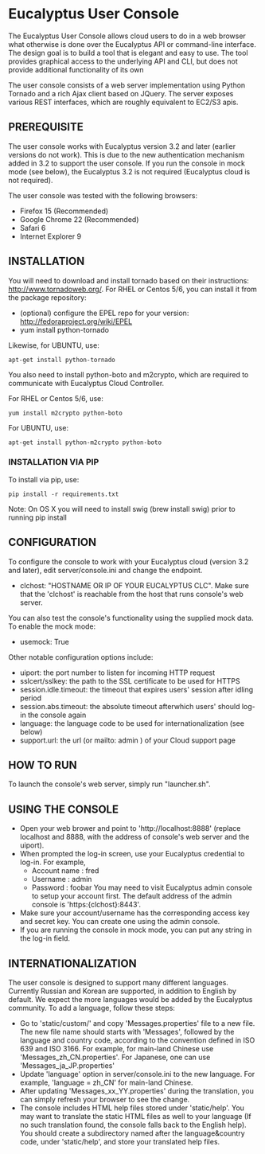 # Eucalyptus User Console

The Eucalyptus User Console allows cloud users to do in a web browser what otherwise is done over the Eucalyptus API or command-line interface. 
The design goal is to build a tool that is elegant and easy to use. 
The tool provides graphical access to the underlying API and CLI, but does not provide additional functionality of its own

The user console consists of a web server implementation using Python Tornado and a rich Ajax client based on JQuery.
The server exposes various REST interfaces, which are roughly equivalent to EC2/S3 apis. 


## PREREQUISITE

The user console works with Eucalyptus version 3.2 and later (earlier versions do not work). 
This is due to the new authentication mechanism added in 3.2 to support the user console.
If you run the console in mock mode (see below), the Eucalyptus 3.2 is not required (Eucalyptus cloud is not required).

The user console was tested with the following browsers:
  - Firefox 15 (Recommended)
  - Google Chrome 22 (Recommended)
  - Safari 6
  - Internet Explorer 9 


## INSTALLATION

You will need to download and install tornado based on their instructions: http://www.tornadoweb.org/. For RHEL or Centos 5/6, you can install it from the package repository:
  - (optional) configure the EPEL repo for your version: http://fedoraproject.org/wiki/EPEL
  - yum install python-tornado

Likewise, for UBUNTU, use:

    apt-get install python-tornado

You also need to install python-boto and m2crypto, which are required to communicate with Eucalyptus Cloud Controller.

For RHEL or Centos 5/6, use:

    yum install m2crypto python-boto

For UBUNTU, use:

    apt-get install python-m2crypto python-boto

### INSTALLATION VIA PIP

To install via pip, use:

    pip install -r requirements.txt

Note: On OS X you will need to install swig (brew install swig) prior to running pip install


## CONFIGURATION

To configure the console to work with your Eucalyptus cloud (version 3.2 and later), edit server/console.ini and change the endpoint. 
  - clchost: "HOSTNAME OR IP OF YOUR EUCALYPTUS CLC". 
Make sure that the 'clchost' is reachable from the host that runs console's web server.

You can also test the console's functionality using the supplied mock data. To enable the mock mode:
  - usemock: True

Other notable configuration options include:
  - uiport: the port number to listen for incoming HTTP request
  - sslcert/sslkey: the path to the SSL certificate to be used for HTTPS
  - session.idle.timeout: the timeout that expires users' session after idling period
  - session.abs.timeout: the absolute timeout afterwhich users' should log-in the console again  
  - language: the language code to be used for internationalization (see below)
  - support.url: the url (or mailto: admin ) of your Cloud support page


## HOW TO RUN

To launch the console's web server, simply run "launcher.sh". 


## USING THE CONSOLE

  - Open your web brower and point to 'http://localhost:8888' (replace localhost and 8888, with the address of console's web server and the uiport).
  - When prompted the log-in screen, use your Eucalyptus credential to log-in. For example,
    - Account name : fred
    - Username     : admin
    - Password     : foobar
    You may need to visit Eucalyptus admin console to setup your account first. The default address of the admin console is 'https:{clchost}:8443'.
  - Make sure your account/username has the corresponding access key and secret key. You can create one using the admin console.
  - If you are running the console in mock mode, you can put any string in the log-in field.


## INTERNATIONALIZATION

The user console is designed to support many different languages. Currently Russian and Korean are supported, in addition to English by default.
We expect the more languages would be added by the Eucalyptus community. 
To add a language, follow these steps:
  - Go to 'static/custom/' and copy 'Messages.properties' file to a new file. The new file name should starts with 'Messages', followed by the language and country code, according to the convention defined in ISO 639 and ISO 3166. For example, for main-land Chinese use 'Messages_zh_CN.properties'. For Japanese, one can use 'Messages_ja_JP.properties'
  - Update 'language' option in server/console.ini to the new language. For example, 'language = zh_CN' for main-land Chinese.
  - After updating 'Messages_xx_YY.properties' during the translation, you can simply refresh your browser to see the change.
  - The console includes HTML help files stored under 'static/help'. You may want to translate the static HTML files as well to your language (If no such translation found, the console falls back to the English help). You should create a subdirectory named after the language&country code, under 'static/help', and store your translated help files.

